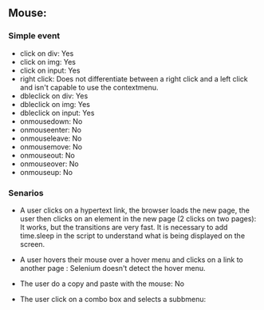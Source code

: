 ## Mouse:

### Simple event
* click on div: Yes
* click on img: Yes
* click on input: Yes
* right click: Does not differentiate between a right click and a left click and isn't capable to use the contextmenu.
* dbleclick on div: Yes
* dbleclick on img: Yes
* dbleclick on input: Yes
* onmousedown: No
* onmouseenter: No
* onmouseleave: No
* onmousemove: No
* onmouseout: No
* onmouseover: No
* onmouseup: No

### Senarios
* A user clicks on a hypertext link, the browser loads the new page, the user then clicks on an element in the new page (2 clicks on two pages):    It works, but the transitions are very fast. It is necessary to add time.sleep in the script to understand what is being displayed on the screen.

* A user hovers their mouse over a hover menu and clicks on a link to another page : Selenium doesn't detect the hover menu.

* The user do a copy and paste with the mouse: No 

* The user click on a combo box and selects a subbmenu: